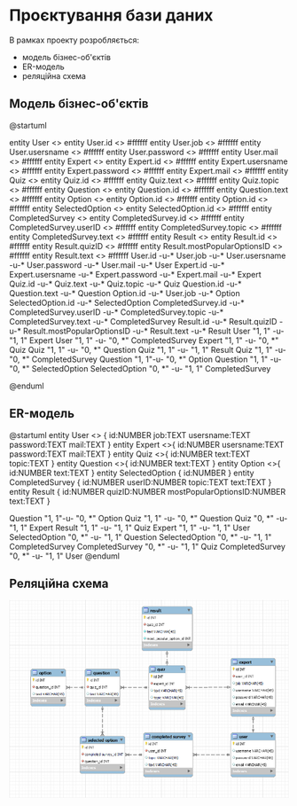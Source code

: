 # Проєктування бази даних

В рамках проекту розробляється: 
- модель бізнес-об'єктів 
- ER-модель
- реляційна схема
## Модель бізнес-об'єктів
@startuml

entity User <> entity User.id <> #ffffff entity User.job  <> #ffffff entity User.usersname <> #ffffff entity User.password <> #ffffff entity User.mail <> #ffffff
entity Expert <> entity Expert.id <> #ffffff entity Expert.usersname <> #ffffff entity Expert.password <> #ffffff entity Expert.mail <> #ffffff
entity Quiz <> entity Quiz.id <> #ffffff entity Quiz.text <> #ffffff entity Quiz.topic <> #ffffff
entity Question <> entity Question.id <> #ffffff entity Question.text <> #ffffff
entity Option <> entity Option.id <> #ffffff entity Option.id <> #ffffff
entity SelectedOption <> entity SelectedOption.id <> #ffffff
entity CompletedSurvey <> entity CompletedSurvey.id <> #ffffff entity CompletedSurvey.userID <> #ffffff entity CompletedSurvey.topic <> #ffffff entity CompletedSurvey.text <> #ffffff
entity Result <> entity Result.id <> #ffffff entity Result.quizID <> #ffffff entity Result.mostPopularOptionsID <> #ffffff entity Result.text <> #ffffff
User.id -u-* User.job -u-* User.usersname -u-* User.password -u-* User.mail -u-* User
Expert.id -u-* Expert.usersname -u-* Expert.password -u-* Expert.mail -u-* Expert
Quiz.id -u-* Quiz.text -u-* Quiz.topic -u-* Quiz
Question.id -u-* Question.text -u-* Question
Option.id -u-* User.job -u-* Option
SelectedOption.id -u-* SelectedOption
CompletedSurvey.id -u-* CompletedSurvey.userID -u-* CompletedSurvey.topic -u-* CompletedSurvey.text -u-* CompletedSurvey
Result.id -u-* Result.quizID -u-* Result.mostPopularOptionsID -u-* Result.text -u-* Result
User "1, 1" -u- "1, 1" Expert
User "1, 1" -u- "0, *" CompletedSurvey
Expert "1, 1" -u- "0, *" Quiz
Quiz "1, 1" -u- "0, *" Question
Quiz "1, 1" -u- "1, 1" Result
Quiz "1, 1" -u- "0, *" CompletedSurvey
Question "1, 1"-u- "0, *" Option
Question "1, 1" -u- "0, *" SelectedOption
SelectedOption "0, *" -u- "1, 1" CompletedSurvey

@enduml

## ER-модель

@startuml
  entity User <<ENTITY>> {
    id:NUMBER
    job:TEXT
    usersname:TEXT
    password:TEXT
    mail:TEXT
  }
  entity Expert <<ENTITY>>{
    id:NUMBER
    usersname:TEXT
    password:TEXT
    mail:TEXT
  }
  entity Quiz <<ENTITY>>{
    id:NUMBER
    text:TEXT
    topic:TEXT
  }
  entity Question <<ENTITY>>{
    id:NUMBER
    text:TEXT
  }
  entity Option <<ENTITY>>{
    id:NUMBER
    text:TEXT
  }
  entity SelectedOption {
    id:NUMBER
  }
  entity CompletedSurvey {
    id:NUMBER
    userID:NUMBER
    topic:TEXT
    text:TEXT
  }
  entity Result {
    id:NUMBER
    quizID:NUMBER
    mostPopularOptionsID:NUMBER
    text:TEXT
  }

  Question "1, 1"-u- "0, *" Option
  Quiz "1, 1" -u- "0, *" Question
  Quiz "0, *" -u- "1, 1" Expert
  Result "1, 1" -u- "1, 1" Quiz
  Expert "1, 1" -u- "1, 1" User
  SelectedOption "0, *" -u- "1, 1" Question
  SelectedOption "0, *" -u- "1, 1" CompletedSurvey
  CompletedSurvey "0, *" -u- "1, 1" Quiz
  CompletedSurvey "0, *" -u- "1, 1" User
@enduml

## Реляційна схема

![Реляційна схема](https://github.com/REFLAXua/QSystem/raw/master/docs/.vuepress/public/image_2023-11-27_12-34-32.png)
